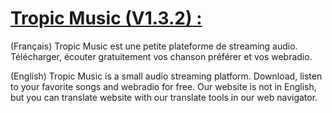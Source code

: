 # [Tropic Music (V1.3.2) :](https://tropic-music.github.io)
(Français) Tropic Music est une petite plateforme de streaming audio. Télécharger, écouter gratuitement vos chanson préférer et vos webradio.

(English) Tropic Music is a small audio streaming platform. Download, listen to your favorite songs and webradio for free. Our website is not in English, but you can translate website with our translate tools in our web navigator.
